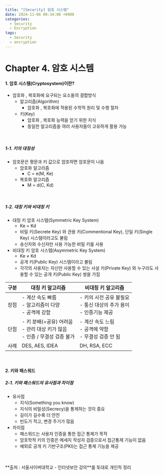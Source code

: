 ```yaml
---
title: "[Security] 암호 시스템"
date: 2024-11-06 00:34:00 +0900
categories:
  - Security
  - Encryption
tags:
  - Security
  - encryption
---
```


# Chapter 4. 암호 시스템
#### 1. 암호 시스템(Cryptosystem)이란?
- 암호화 , 복호화에 요구되는 요소들의 결합방식
	- 알고리즘(Algorithm)
		- 암호화 , 복호화에 적용된 수학적 원리 및 수행 절차
	- 키(Key)
		- 암호화 , 복호화 능력을 얻기 위한 지식
		- 동일한 알고리즘을 여러 사용자들이 고유하게 활용 가능

<br>

##### 1-1. 키의 대칭성
- 암호문은 평문과 키 값으로 암호하면 암호문이 나옴
	- 암호화 알고리즘
		- C = e(M, Ke)
	- 복호화 알고리즘
		- M = d(C, Kd)

<br>

##### 1-2. 대칭 키와 비대칭 키
- 대칭 키 암호 시스템(Symmetric Key System)
	- Ke = Kd
	- 비밀 키(Secrete Key) 와 관용 키(Commentional Key), 단일 키(Single Key) 시스템이라고도 불림
	- 송신자와 수신자만 사용 가능한 비밀 키를 사용
- 비대칭 키 암호 시스템(Asymmetric Key System)
	- Ke ≠ Kd
	- 공개 키(Public Key) 시스템이라고 불림
	- 각각의 사용자는 자신만 사용할 수 있는 사설 키(Private Key) 와 누구라도 사용할 수 있는 공개 키(Public Key) 쌍을 가짐<br>

| 구분  | 대칭 키 알고리즘                                              | 비대칭 키 알고리즘                                      |
| --- | ------------------------------------------------------ | ----------------------------------------------- |
| 장점  | - 계산 속도 빠름 <br>- 알고리즘이 다양 <br>- 공격에 강함                 | - 키의 사전 공유 불필요 <br>- 통신 대상의 추가 용이 <br>- 인증기능 제공 |
| 단점  | - 키 분배(=공유) 어려움 <br>- 관리 대상 키가 많음 <br>- 인증 / 무결성 검증 불가 | - 계산 속도 느림<br>- 공격에 약함 <br>- 무결성 검증 안 됨         |
| 사례  | DES, AES, IDEA                                         | DH, RSA, ECC                                    |

<br>

#### 2. 키와 패스워드
##### 2-1. 키와 패스워드의 유사점과 차이점
- 유사점
	- 지식(Something you know)
	- 지식의 비밀성(Secrecy)을 통제하는 것이 중요
	- 길이가 길수록 더 안전
	- 빈도가 적고, 변경 주기가 많음
- 차이점
	- 패스워드는 사용자 인증을 통한 접근 통제가 목적
	- 암호학적 키의 인증은 메세지 작성자 검증으로서 접근통제 기능이 없음
	- 예외로 공개 키 기반구조(PKI)는 접근 통제 기능을 제공
<br>
<br>
**출처 : 서울사이버대학교 - 인터넷보안 강의**를 토대로 개인적 정리